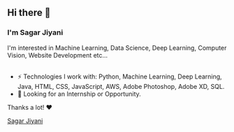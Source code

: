 ## Hi there 👋
### I'm Sagar Jiyani
I'm interested in Machine Learning, Data Science, Deep Learning, Computer Vision, Website Development etc...<br/> <br/>

- ⚡️ Technologies I work with: Python, Machine Learning, Deep Learning, Java,  HTML, CSS, JavaScript, AWS, Adobe Photoshop, Adobe XD, SQL.
- 👯 Looking for an Internship or Opportunity.

Thanks a lot! ❤️
<script type="text/javascript" src="https://platform.linkedin.com/badges/js/profile.js" async defer></script>
<div class="LI-profile-badge"  data-version="v1" data-size="large" data-locale="en_US" data-type="horizontal" data-theme="dark" data-vanity="sagar-jiyani-916613144"><a class="LI-simple-link" href='https://in.linkedin.com/in/sagar-jiyani-916613144?trk=profile-badge'>Sagar Jiyani</a></div>
